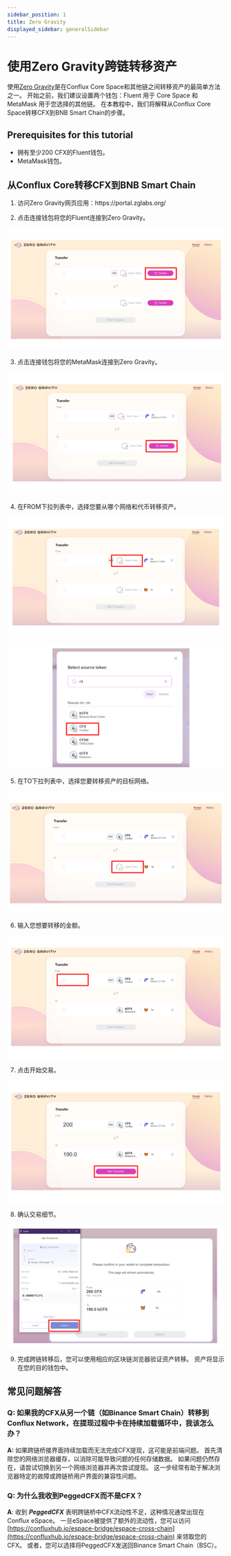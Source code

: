 ```yaml
---
sidebar_position: 1
title: Zero Gravity
displayed_sidebar: generalSidebar
---
```


# 使用Zero Gravity跨链转移资产

使用[Zero Gravity](https://portal.zglabs.org/)是在Conflux Core Space和其他链之间转移资产的最简单方法之一。
开始之前，我们建议设置两个钱包：Fluent 用于 Core Space 和 MetaMask 用于您选择的其他链。
在本教程中，我们将解释从Conflux Core Space转移CFX到BNB Smart Chain的步骤。

## Prerequisites for this tutorial

- 拥有至少200 CFX的Fluent钱包。
- MetaMask钱包。

## 从Conflux Core转移CFX到BNB Smart Chain

1. 访问Zero Gravity网页应用：https\://portal.zglabs.org/

2. 点击连接钱包将您的Fluent连接到Zero Gravity。

![zg1](./img/zerogravity1.png)

3. 点击连接钱包将您的MetaMask连接到Zero Gravity。

![zg2](./img/zerogravity2.png)

4. 在FROM下拉列表中，选择您要从哪个网络和代币转移资产。

![zg3](./img/zerogravity3.png)

![zg4](./img/zerogravity4.png)

5. 在TO下拉列表中，选择您要转移资产的目标网络。

![zg5](./img/zerogravity5.png)

6. 输入您想要转移的金额。

![zg7](./img/zerogravity7.png)

7. 点击开始交易。

![zg8](./img/zerogravity8.png)

8. 确认交易细节。

![zg9](./img/zerogravity9.png)

9. 完成跨链转移后，您可以使用相应的区块链浏览器验证资产转移。 资产将显示在您的目的钱包中。

## 常见问题解答

### Q: 如果我的CFX从另一个链（如Binance Smart Chain）转移到Conflux Network，在提现过程中卡在持续加载循环中，我该怎么办？

**A:** 如果跨链桥接界面持续加载而无法完成CFX提现，这可能是前端问题。 首先清除您的网络浏览器缓存，以消除可能导致问题的任何存储数据。 如果问题仍然存在，请尝试切换到另一个网络浏览器并再次尝试提现。 这一步经常有助于解决浏览器特定的故障或跨链桥用户界面的兼容性问题。

### Q: 为什么我收到**PeggedCFX**而不是CFX？

**A**: 收到 _**PeggedCFX**_ 表明跨链桥中CFX流动性不足，这种情况通常出现在Conflux eSpace。 一旦eSpace被提供了额外的流动性，您可以访问 [https://confluxhub.io/espace-bridge/espace-cross-chain](https://confluxhub.io/espace-bridge/espace-cross-chain) 来领取您的CFX。 或者，您可以选择将PeggedCFX发送回Binance Smart Chain（BSC）。
